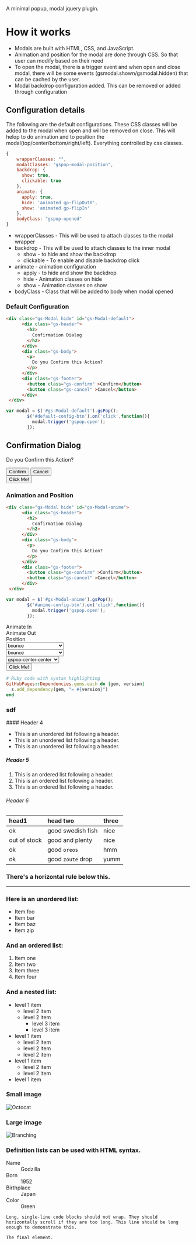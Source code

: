 A minimal popup, modal jquery plugin.

# How it works

*   Modals are built with HTML, CSS, and JavaScript.  
*   Animation and position for the modal are done through CSS. So that user can modify based on their need
*   To open the modal, there is a trigger event and when open and close modal, there will be some events (gsmodal.shown/gsmodal.hidden) that can be cached by the user.
*   Modal backdrop configuration added. This can be removed or added through configuration


## Configuration details
The following are the default configurations. These CSS classes will be added to the modal when open and will be removed on close. 
This will helop to do animation and to position the modal(top/center/bottom/right/left). Everything controlled by css classes.

```js
{   
    wrapperClasses: "",
    modalClasses: "gspop-modal-position",
    backdrop: {
      show: true,
      clickable: true
    },
    animate: {
      apply: true,
      hide: 'animated gp-flipOutX',
      show: 'animated gp-flipIn'
    },
    bodyClass: "gspop-opened"
}
```
- wrapperClasses - This will be used to attach classes to the modal wrapper
- backdrop    - This will be used to attach classes to the inner modal
  - show      - to hide and show the backdrop
  - clickable - To enable and disable backdrop click
- animate     - animation configuration
  - apply     - to hide and show the backdrop
  - hide      - Animation classes on hide
  - show      - Animation classes on show
- bodyClass   - Class that will be added to body when modal opened


### Default Configuration

```html
<div class="gs-Modal hide" id="gs-Modal-default">
      <div class="gs-header">
        <h2>
          Confirmation Dialog
        </h2>
      </div>
      <div class="gs-body">
        <p>
          Do you Confirm this Action?
        </p>
      </div>
      <div class="gs-footer">
        <button class="gs-confirm" >Confirm</button>
        <button class="gs-cancel" >Cancel</button>
      </div>
 </div>
```
```js
var modal = $('#gs-Modal-default').gsPop();
        $('#default-config-btn').on('click',function(){
          modal.trigger('gspop.open');
        });
```
<div class="gs-Modal hide" id="gs-Modal-default">
      <div class="gs-header">
        <h2>
          Confirmation Dialog
        </h2>
      </div>
      <div class="gs-body">
        <p>
          Do you Confirm this Action?
        </p>
      </div>
      <div class="gs-footer">
        <button class="gs-confirm" >Confirm</button>
        <button class="gs-cancel" >Cancel</button>
      </div>
 </div>

<button class="ui secondary button" id="default-config-btn">
  Click Me!
</button>

### Animation and Position

```html
<div class="gs-Modal hide" id="gs-Modal-anime">
      <div class="gs-header">
        <h2>
          Confirmation Dialog
        </h2>
      </div>
      <div class="gs-body">
        <p>
          Do you Confirm this Action?
        </p>
      </div>
      <div class="gs-footer">
        <button class="gs-confirm" >Confirm</button>
        <button class="gs-cancel" >Cancel</button>
      </div>
 </div>
```
```js
var modal = $('#gs-Modal-anime').gsPop();
        $('#anime-config-btn').on('click',function(){
          modal.trigger('gspop.open');
        });
```
  <div class="container">

<div class="row"><div  class="col-3">Animate In</div>  <div  class="col-3">Animate Out</div>  <div  class="col-3">Position</div>  </div>
      <div class="row">
        <div class="col-3">
          <select class="ui dropdown" id="anime-in">
            <optgroup label="Attention Seekers">
              <option value="bounce">bounce</option>
              <option value="flash">flash</option>
              <option value="pulse">pulse</option>
              <option value="rubberBand">rubberBand</option>
              <option value="shake">shake</option>
              <option value="swing">swing</option>
              <option value="tada">tada</option>
              <option value="wobble">wobble</option>
              <option value="jello">jello</option>
              <option value="heartBeat">heartBeat</option>
            </optgroup>
            <optgroup label="Bouncing Entrances">
              <option value="bounceIn">bounceIn</option>
              <option value="bounceInDown">bounceInDown</option>
              <option value="bounceInLeft">bounceInLeft</option>
              <option value="bounceInRight">bounceInRight</option>
              <option value="bounceInUp">bounceInUp</option>
            </optgroup>
            <optgroup label="Bouncing Exits">
              <option value="bounceOut">bounceOut</option>
              <option value="bounceOutDown">bounceOutDown</option>
              <option value="bounceOutLeft">bounceOutLeft</option>
              <option value="bounceOutRight">bounceOutRight</option>
              <option value="bounceOutUp">bounceOutUp</option>
            </optgroup>
            <optgroup label="Fading Entrances">
              <option value="fadeIn">fadeIn</option>
              <option value="fadeInDown">fadeInDown</option>
              <option value="fadeInDownBig">fadeInDownBig</option>
              <option value="fadeInLeft">fadeInLeft</option>
              <option value="fadeInLeftBig">fadeInLeftBig</option>
              <option value="fadeInRight">fadeInRight</option>
              <option value="fadeInRightBig">fadeInRightBig</option>
              <option value="fadeInUp">fadeInUp</option>
              <option value="fadeInUpBig">fadeInUpBig</option>
            </optgroup>
            <optgroup label="Fading Exits">
              <option value="fadeOut">fadeOut</option>
              <option value="fadeOutDown">fadeOutDown</option>
              <option value="fadeOutDownBig">fadeOutDownBig</option>
              <option value="fadeOutLeft">fadeOutLeft</option>
              <option value="fadeOutLeftBig">fadeOutLeftBig</option>
              <option value="fadeOutRight">fadeOutRight</option>
              <option value="fadeOutRightBig">fadeOutRightBig</option>
              <option value="fadeOutUp">fadeOutUp</option>
              <option value="fadeOutUpBig">fadeOutUpBig</option>
            </optgroup>
            <optgroup label="Flippers">
              <option value="flip">flip</option>
              <option value="flipInX">flipInX</option>
              <option value="flipInY">flipInY</option>
              <option value="flipOutX">flipOutX</option>
              <option value="flipOutY">flipOutY</option>
            </optgroup>
            <optgroup label="Lightspeed">
              <option value="lightSpeedIn">lightSpeedIn</option>
              <option value="lightSpeedOut">lightSpeedOut</option>
            </optgroup>
            <optgroup label="Rotating Entrances">
              <option value="rotateIn">rotateIn</option>
              <option value="rotateInDownLeft">rotateInDownLeft</option>
              <option value="rotateInDownRight">rotateInDownRight</option>
              <option value="rotateInUpLeft">rotateInUpLeft</option>
              <option value="rotateInUpRight">rotateInUpRight</option>
            </optgroup>
            <optgroup label="Rotating Exits">
              <option value="rotateOut">rotateOut</option>
              <option value="rotateOutDownLeft">rotateOutDownLeft</option>
              <option value="rotateOutDownRight">rotateOutDownRight</option>
              <option value="rotateOutUpLeft">rotateOutUpLeft</option>
              <option value="rotateOutUpRight">rotateOutUpRight</option>
            </optgroup>
            <optgroup label="Sliding Entrances">
              <option value="slideInUp">slideInUp</option>
              <option value="slideInDown">slideInDown</option>
              <option value="slideInLeft">slideInLeft</option>
              <option value="slideInRight">slideInRight</option>
            </optgroup>
            <optgroup label="Sliding Exits">
              <option value="slideOutUp">slideOutUp</option>
              <option value="slideOutDown">slideOutDown</option>
              <option value="slideOutLeft">slideOutLeft</option>
              <option value="slideOutRight">slideOutRight</option>
            </optgroup>            
            <optgroup label="Zoom Entrances">
              <option value="zoomIn">zoomIn</option>
              <option value="zoomInDown">zoomInDown</option>
              <option value="zoomInLeft">zoomInLeft</option>
              <option value="zoomInRight">zoomInRight</option>
              <option value="zoomInUp">zoomInUp</option>
            </optgroup>            
            <optgroup label="Zoom Exits">
              <option value="zoomOut">zoomOut</option>
              <option value="zoomOutDown">zoomOutDown</option>
              <option value="zoomOutLeft">zoomOutLeft</option>
              <option value="zoomOutRight">zoomOutRight</option>
              <option value="zoomOutUp">zoomOutUp</option>
            </optgroup>
            <optgroup label="Specials">
              <option value="hinge">hinge</option>
              <option value="jackInTheBox">jackInTheBox</option>
              <option value="rollIn">rollIn</option>
              <option value="rollOut">rollOut</option>
            </optgroup>
      </select>
        </div>
        <div class="col-3">
          <select class="ui dropdown"  id="anime-out">
                <optgroup label="Attention Seekers">
                  <option value="bounce">bounce</option>
                  <option value="flash">flash</option>
                  <option value="pulse">pulse</option>
                  <option value="rubberBand">rubberBand</option>
                  <option value="shake">shake</option>
                  <option value="swing">swing</option>
                  <option value="tada">tada</option>
                  <option value="wobble">wobble</option>
                  <option value="jello">jello</option>
                  <option value="heartBeat">heartBeat</option>
                </optgroup>
                <optgroup label="Bouncing Entrances">
                  <option value="bounceIn">bounceIn</option>
                  <option value="bounceInDown">bounceInDown</option>
                  <option value="bounceInLeft">bounceInLeft</option>
                  <option value="bounceInRight">bounceInRight</option>
                  <option value="bounceInUp">bounceInUp</option>
                </optgroup>
                <optgroup label="Bouncing Exits">
                  <option value="bounceOut">bounceOut</option>
                  <option value="bounceOutDown">bounceOutDown</option>
                  <option value="bounceOutLeft">bounceOutLeft</option>
                  <option value="bounceOutRight">bounceOutRight</option>
                  <option value="bounceOutUp">bounceOutUp</option>
                </optgroup>
                <optgroup label="Fading Entrances">
                  <option value="fadeIn">fadeIn</option>
                  <option value="fadeInDown">fadeInDown</option>
                  <option value="fadeInDownBig">fadeInDownBig</option>
                  <option value="fadeInLeft">fadeInLeft</option>
                  <option value="fadeInLeftBig">fadeInLeftBig</option>
                  <option value="fadeInRight">fadeInRight</option>
                  <option value="fadeInRightBig">fadeInRightBig</option>
                  <option value="fadeInUp">fadeInUp</option>
                  <option value="fadeInUpBig">fadeInUpBig</option>
                </optgroup>
                <optgroup label="Fading Exits">
                  <option value="fadeOut">fadeOut</option>
                  <option value="fadeOutDown">fadeOutDown</option>
                  <option value="fadeOutDownBig">fadeOutDownBig</option>
                  <option value="fadeOutLeft">fadeOutLeft</option>
                  <option value="fadeOutLeftBig">fadeOutLeftBig</option>
                  <option value="fadeOutRight">fadeOutRight</option>
                  <option value="fadeOutRightBig">fadeOutRightBig</option>
                  <option value="fadeOutUp">fadeOutUp</option>
                  <option value="fadeOutUpBig">fadeOutUpBig</option>
                </optgroup>
                <optgroup label="Flippers">
                  <option value="flip">flip</option>
                  <option value="flipInX">flipInX</option>
                  <option value="flipInY">flipInY</option>
                  <option value="flipOutX">flipOutX</option>
                  <option value="flipOutY">flipOutY</option>
                </optgroup>
                <optgroup label="Lightspeed">
                  <option value="lightSpeedIn">lightSpeedIn</option>
                  <option value="lightSpeedOut">lightSpeedOut</option>
                </optgroup>
                <optgroup label="Rotating Entrances">
                  <option value="rotateIn">rotateIn</option>
                  <option value="rotateInDownLeft">rotateInDownLeft</option>
                  <option value="rotateInDownRight">rotateInDownRight</option>
                  <option value="rotateInUpLeft">rotateInUpLeft</option>
                  <option value="rotateInUpRight">rotateInUpRight</option>
                </optgroup>
                <optgroup label="Rotating Exits">
                  <option value="rotateOut">rotateOut</option>
                  <option value="rotateOutDownLeft">rotateOutDownLeft</option>
                  <option value="rotateOutDownRight">rotateOutDownRight</option>
                  <option value="rotateOutUpLeft">rotateOutUpLeft</option>
                  <option value="rotateOutUpRight">rotateOutUpRight</option>
                </optgroup>
                <optgroup label="Sliding Entrances">
                  <option value="slideInUp">slideInUp</option>
                  <option value="slideInDown">slideInDown</option>
                  <option value="slideInLeft">slideInLeft</option>
                  <option value="slideInRight">slideInRight</option>
                </optgroup>
                <optgroup label="Sliding Exits">
                  <option value="slideOutUp">slideOutUp</option>
                  <option value="slideOutDown">slideOutDown</option>
                  <option value="slideOutLeft">slideOutLeft</option>
                  <option value="slideOutRight">slideOutRight</option>
                </optgroup>
                <optgroup label="Zoom Entrances">
                  <option value="zoomIn">zoomIn</option>
                  <option value="zoomInDown">zoomInDown</option>
                  <option value="zoomInLeft">zoomInLeft</option>
                  <option value="zoomInRight">zoomInRight</option>
                  <option value="zoomInUp">zoomInUp</option>
                </optgroup>
                <optgroup label="Zoom Exits">
                  <option value="zoomOut">zoomOut</option>
                  <option value="zoomOutDown">zoomOutDown</option>
                  <option value="zoomOutLeft">zoomOutLeft</option>
                  <option value="zoomOutRight">zoomOutRight</option>
                  <option value="zoomOutUp">zoomOutUp</option>
                </optgroup>
                <optgroup label="Specials">
                  <option value="hinge">hinge</option>
                  <option value="jackInTheBox">jackInTheBox</option>
                  <option value="rollIn">rollIn</option>
                  <option value="rollOut">rollOut</option>
                </optgroup>
          </select>
        </div>
        <div class="col-3">
          <select class="ui dropdown" id="position">
            <option value="gspop-center-center">gspop-center-center</option>
            <option value="gspop-top-center">gspop-top-center</option>
            <option value="gspop-top-left">gspop-top-left</option>
            <option value="gspop-top-right">gspop-top-right</option>
            <option value="gspop-right-center">gspop-right-center</option>
            <option value="gspop-right-bottom">gspop-right-bottom</option>
            <option value="gspop-bottom-center">gspop-bottom-center</option>
            <option value="gspop-bottom-left">gspop-bottom-left</option>
          </select>
        </div>
        <div class="col-3">
          <button class="ui secondary button" id="anime-config-btn">
            Click Me!
          </button>
        </div>
      </div>
    </div>






```ruby
# Ruby code with syntax highlighting
GitHubPages::Dependencies.gems.each do |gem, version|
  s.add_dependency(gem, "= #{version}")
end
```
 <h3>sdf</h3>
#### Header 4

*   This is an unordered list following a header.
*   This is an unordered list following a header.
*   This is an unordered list following a header.

##### Header 5

1.  This is an ordered list following a header.
2.  This is an ordered list following a header.
3.  This is an ordered list following a header.

###### Header 6

| head1        | head two          | three |
|:-------------|:------------------|:------|
| ok           | good swedish fish | nice  |
| out of stock | good and plenty   | nice  |
| ok           | good `oreos`      | hmm   |
| ok           | good `zoute` drop | yumm  |

### There's a horizontal rule below this.

* * *

### Here is an unordered list:

*   Item foo
*   Item bar
*   Item baz
*   Item zip

### And an ordered list:

1.  Item one
1.  Item two
1.  Item three
1.  Item four

### And a nested list:

- level 1 item
  - level 2 item
  - level 2 item
    - level 3 item
    - level 3 item
- level 1 item
  - level 2 item
  - level 2 item
  - level 2 item
- level 1 item
  - level 2 item
  - level 2 item
- level 1 item

### Small image

![Octocat](https://github.githubassets.com/images/icons/emoji/octocat.png)

### Large image

![Branching](https://guides.github.com/activities/hello-world/branching.png)


### Definition lists can be used with HTML syntax.

<dl>
<dt>Name</dt>
<dd>Godzilla</dd>
<dt>Born</dt>
<dd>1952</dd>
<dt>Birthplace</dt>
<dd>Japan</dd>
<dt>Color</dt>
<dd>Green</dd>
</dl>

```
Long, single-line code blocks should not wrap. They should horizontally scroll if they are too long. This line should be long enough to demonstrate this.
```

```
The final element.
```
